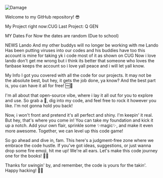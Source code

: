 ![Damage](https://github.com/DamageCoding/DamageCoding/blob/main/New%20Project%20(4).png?raw=true)


Welcome to my GitHub repository! 😎

My Project right now:CUG
 Last Project: Q GEN

MY Dates
For Now the dates are random
(Due to school)



NEWS
Lando And my other buddys will no longer be working with me 
Lando Has been putting viruses into our codes and his buddies have too this account is mine for taking yk i code most of it as shown on CUG
Now i love lando don't get me wrong but i think its better that someone who loves the fanbase keeps the account so i love yall peace and i will let yall know.

My Info
I got you covered with all the code for our projects. It may not be the absolute best, but hey, it gets the job done, ya know? And the best part is, you can have it all for free! 🆓💯

I'm all about that open-source vibe, where i lay it all out for you to explore and use. So grab a 🍿, dig into my code, and feel free to rock it however you like. I'm not gonna hold you back!

Now, i won't front and pretend it's all perfect and shiny. I'm keepin' it real. But hey, that's where you come in! You can take my foundation and kick it up a notch. Add your own flair, sprinkle some ✨magic✨, and make it even more awesome. Together, we can level up this code game!

So go ahead and dive in, fam. This here's a judgment-free zone where we embrace the code hustle. If you've got ideas, suggestions, or just wanna drop some fire emoji, hit me up! We're all ears. Let's make this code journey one for the books! 🚀🔥

Thanks for swingin' by, and remember, the code is yours for the takin'. Happy hacking! 🤘😄


